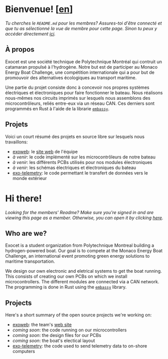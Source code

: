 # Bienvenue! [[en](#hi-there)]

*Tu cherches le `README.md` pour les membres? Assures-toi d'être connecté et que tu as sélectionné la vue de membre pour cette page. Sinon tu peux y accéder directement [ici]().*

## À propos

Exocet est une société technique de Polytechnique Montréal qui contruit un catamaran propulsé à l'hydrogène. Notre but est de participer au Monaco Energy Boat Challenge, une compétition internationale qui a pour but de promouvoir des alternatives écologiques au transport maritime.

Une partie du projet consiste donc à concevoir nos propres systèmes électriques et électroniques pour faire fonctionner le bateau. Nous réalisons nous-mêmes nos circuits imprimés sur lesquels nous assemblons des microcontrôleurs, reliés entre-eux via un réseau CAN. Ces derniers sont programmés en Rust à l'aide de la librarie [`embassy`](https://embassy.dev/).

## Projets
Voici un court résumé des projets en source libre sur lesquels nous travaillons:
- [exoweb](https://github.com/Exocet-Polytechnique/exoweb): le [site web](https://exocet.ca) de l'équipe
- *à venir*: le code implémenté sur les microcontrôleurs de notre bateau
- *à venir*: les différents PCBs utilisés pour nos modules électroniques
- *à venir*: les schémas électriques et électroniques du bateau
- [exo-telemetry](https://github.com/Exocet-Polytechnique/exo-telemetry): le code permettant le transfert de données vers le monde extérieur

# Hi there! 

*Looking for the members' Readme? Make sure you're signed in and are viewing this page as a member. Otherwise, you can open it by clicking [here]().*

## Who are we?

Exocet is a student organization from Polytechnique Montreal building a hydrogen-powered boat. Our goal is to compete at the Monaco Energy Boat Challenge, an international event promoting green energy solutions to maritime transportation.

We design our own electronic and eletrical systems to get the boat running. This consists of creating our own PCBs on which we install microcontrollers. The different modules are connected via a CAN network. The programming is done in Rust using the [`embassy`](https://embassy.dev/)
library.

## Projects
Here's a short summary of the open source projects we're working on:
- [exoweb](https://github.com/Exocet-Polytechnique/exoweb): the team's [web site](https://exocet.ca)
- *coming soon*: the code running on our microcontrollers
- *coming soon*: the design files for our PCBs
- *coming soon*: the boat's electical layout
- [exo-telemetry](https://github.com/Exocet-Polytechnique/exo-telemetry): the code used to send telemetry data to on-shore computers
